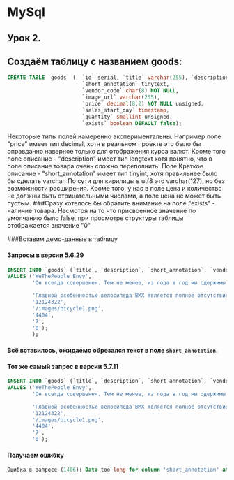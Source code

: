 # MySql

## Урок 2.

## Создаём таблицу c названием goods:

```sql
CREATE TABLE `goods` (  `id` serial, `title` varchar(255), `description` longtext, 
                        `short_annotation` tinytext, 
                        `vendor_code` char(8) NOT NULL, 
                        `image_url` varchar(255), 
                        `price` decimal(8,2) NOT NULL unsigned, 
                        `sales_start_day` timestamp, 
                        `quantity` smallint unsigned, 
                        `exists` boolean DEFAULT false);
```
Некоторые типы полей намеренно экспериментальны. Например поле "price" имеет тип decimal, хотя в реальном проекте это было бы оправданно наверное только для отображения курса валют.
 Кроме того поле описание - "description" имеет тип longtext хотя понятно, что в поле описание товара очень сложно переполнить. Поле Краткое описание - "short_annotation" имеет тип tinyint, хотя правильнее было бы 
  сделать varchar. По сути для кирилицы в utf8 это varchar(127), но без возможности расширения.
  Кроме того, у нас в поле цена и количество не должны быть отрицательными числами, а поле цена не может быть пустым.
###Сразу хотелось бы обратить внимание на поле "exists" - наличие товара. Несмотря на то что присвоенное значение по умолчанию было false, при просмотре структуры таблицы отображается значение "0"

###Вставим демо-данные в таблицу
#### Запросы в версии 5.6.29
```sql
INSERT INTO `goods` (`title`, `description`, `short_annotation`, `vendor_code`, `image_url`, `price`, `sales_start_day`, `quantity`, `exists`)
VALUES ('WeThePeople Envy', 
        'Он всегда совершенен. Тем не менее, из года в год мы одержимы желанием сделать его ещё лучше, байком мечты любого райдера, желающего кататься как Про. Его рама и вилка, выполненные на 100% из 4130 Sanco, получившие термообработку и захватывающий дух дизайн Black Titan. Гармоничное дополнение в виде россыпи украшающих фреймсет компонентов Eclat, включая жирные покрышки Stevie Churchill Signature и шатуны Aeon, готовые крошить бетон. Трепетное внимание к деталям выражено и в наличие втулок Blind, за качество которых ручается сам Shane Weston. Зверь, вызывающий зависть, стал ещё лучше.', 

        'Главной особенностью велосипеда BMX является полное отсутствие подвески и наличие всего лишь одной передачи. В остальном же вариации могут быть разными. Еще одно, не менее важное отличие - очень маленький вес, в пределах 11 кг.', 
        '12124322', 
        '/images/bicycle1.png', 
        '4404', 
        '7', 
        '0');
        );
```
#### Всё вставилось, ожидаемо обрезался текст в поле `short_annotation`.

#### Тот же самый запрос в версии 5.7.11
```sql
INSERT INTO `goods` (`title`, `description`, `short_annotation`, `vendor_code`, `image_url`, `price`, `quantity`, `exists`)
VALUES ('WeThePeople Envy', 
        'Он всегда совершенен. Тем не менее, из года в год мы одержимы желанием сделать его ещё лучше, байком мечты любого райдера, желающего кататься как Про. Его рама и вилка, выполненные на 100% из 4130 Sanco, получившие термообработку и захватывающий дух дизайн Black Titan. Гармоничное дополнение в виде россыпи украшающих фреймсет компонентов Eclat, включая жирные покрышки Stevie Churchill Signature и шатуны Aeon, готовые крошить бетон. Трепетное внимание к деталям выражено и в наличие втулок Blind, за качество которых ручается сам Shane Weston. Зверь, вызывающий зависть, стал ещё лучше.', 

        'Главной особенностью велосипеда BMX является полное отсутствие подвески и наличие всего лишь одной передачи. В остальном же вариации могут быть разными. Еще одно, не менее важное отличие - очень маленький вес, в пределах 11 кг.', 
        '12124322', 
        '/images/bicycle1.png', 
        '4404', 
        '7', 
        '0');
```
#### Получаем ошибку
```sql
Ошибка в запросe (1406): Data too long for column 'short_annotation' at row 1
```
